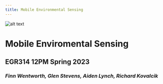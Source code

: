 ```yaml
---
title: Mobile Environmental Sensing
---
```

![alt text](https://cdn.discordapp.com/attachments/1062098040674074644/1064749238040399952/IMG_7852.jpg)
# __Mobile Enviromental Sensing__

## EGR314 12PM Spring 2023

### *Finn Wentworth, Glen Stevens, Aiden Lynch, Richard Kovalcik*
